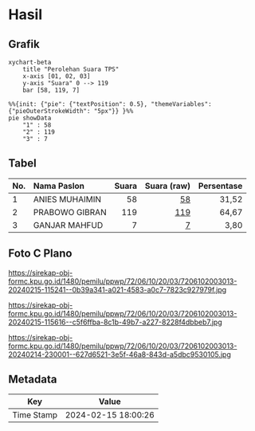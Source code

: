 # Hasil

## Grafik

```mermaid
xychart-beta
    title "Perolehan Suara TPS"
    x-axis [01, 02, 03]
    y-axis "Suara" 0 --> 119
    bar [58, 119, 7]
```

```mermaid
%%{init: {"pie": {"textPosition": 0.5}, "themeVariables": {"pieOuterStrokeWidth": "5px"}} }%%
pie showData
    "1" : 58
    "2" : 119
    "3" : 7
```

## Tabel

| No. | Nama Paslon    | Suara | Suara (raw) | Persentase |
|:--- |:-------------- | -----:| -----------:| ----------:|
| 1   | ANIES MUHAIMIN | 58    | [58][p-1]   | 31,52      |
| 2   | PRABOWO GIBRAN | 119   | [119][p-2]  | 64,67      |
| 3   | GANJAR MAHFUD  | 7     | [7][p-3]    | 3,80       |


[p-1]: https://github.com/gigit-pemilu/pemilu-2024-72-sulawesi-tengah/blob/main/pilpres/hitung-suara/sub/72-sulawesi-tengah/sub/06-morowali/sub/10-bahodopi/sub/2003-labota/sub/013-tps/sub/paslon-1.txt
[p-2]: https://github.com/gigit-pemilu/pemilu-2024-72-sulawesi-tengah/blob/main/pilpres/hitung-suara/sub/72-sulawesi-tengah/sub/06-morowali/sub/10-bahodopi/sub/2003-labota/sub/013-tps/sub/paslon-2.txt
[p-3]: https://github.com/gigit-pemilu/pemilu-2024-72-sulawesi-tengah/blob/main/pilpres/hitung-suara/sub/72-sulawesi-tengah/sub/06-morowali/sub/10-bahodopi/sub/2003-labota/sub/013-tps/sub/paslon-3.txt

## Foto C Plano

https://sirekap-obj-formc.kpu.go.id/1480/pemilu/ppwp/72/06/10/20/03/7206102003013-20240215-115241--0b39a341-a021-4583-a0c7-7823c927979f.jpg

https://sirekap-obj-formc.kpu.go.id/1480/pemilu/ppwp/72/06/10/20/03/7206102003013-20240215-115616--c5f6ffba-8c1b-49b7-a227-8228f4dbbeb7.jpg

https://sirekap-obj-formc.kpu.go.id/1480/pemilu/ppwp/72/06/10/20/03/7206102003013-20240214-230001--627d6521-3e5f-46a8-843d-a5dbc9530105.jpg


## Metadata

| Key        | Value               |
| ---------- | ------------------- |
| Time Stamp | 2024-02-15 18:00:26 |



